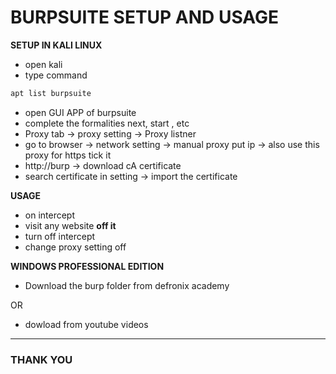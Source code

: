 # BURPSUITE SETUP AND USAGE

**SETUP IN KALI LINUX**
- open kali
- type command
```bash 
apt list burpsuite
```
- open GUI APP of burpsuite
- complete the formalities next, start , etc
- Proxy tab -> proxy setting -> Proxy listner 
- go to browser  -> network setting -> manual proxy put ip -> also use this proxy for https tick it 
- http://burp -> download cA certificate 
- search certificate in setting -> import the certificate  

**USAGE**
- on intercept 
- visit any website 
 **off it**
 - turn off intercept
 - change proxy setting off

 **WINDOWS PROFESSIONAL EDITION**
 - Download the burp folder from defronix academy 
 
 OR 
 - dowload from youtube videos 

 ---
 
### THANK YOU 